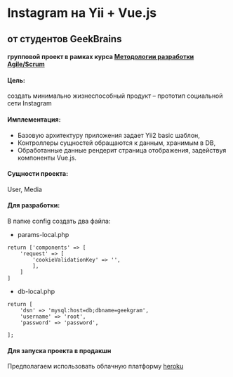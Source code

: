 # Instagram на Yii + Vue.js 
## от студентов GeekBrains
#### групповой проект в рамках курса [Методологии разработки Agile/Scrum](https://geekbrains.ru/lessons/60303)

#### Цель:
создать минимально жизнеспособный продукт – прототип социальной сети Instagram 

#### Имплементация:
- Базовую архитектуру приложения задает Yii2 basic шаблон,
- Контроллеры сущностей обращаются к данным, хранимым в DB,
- Обработанные данные рендерит страница отображения, задействуя компоненты Vue.js.

#### Сущности проекта:
User, Media


#### Для разработки:
В папке config создать два файла: 

* params-local.php
```
return ['components' => [
    'request' => [
        'cookieValidationKey' => '',
        ],
    ]
]
```

* db-local.php
```
return [
    'dsn' => 'mysql:host=db;dbname=geekgram',
    'username' => 'root',
    'password' => 'password',
    
];
```

#### Для запуска проекта в продакшн
Предполагаем использовать облачную платформу [heroku](https://www.heroku.com/)
